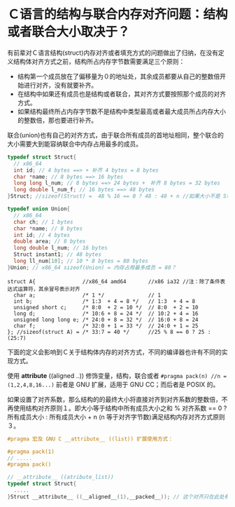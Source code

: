 # Ｃ语言的结构与联合内存对齐问题：结构或者联合大小取决于？
有前辈对Ｃ语言结构(struct)内存对齐或者填充方式的问题做出了归纳，在没有定义结构体对齐方式之前，结构所占内存字节数需要满足三个原则：

 + 结构第一个成员放在了偏移量为０的地址处，其余成员都要从自己的整数倍开始进行对齐，没有就要补齐。
 + 在结构中如果还有成员也是结构或者联合，其对齐方式要按照那个成员的对齐方式。
 + 如果结构最终所占内存字节数不是结构中类型最高或者最大成员所占内存大小的整数倍，那也要进行补齐。

联合(union)也有自己的对齐方式，由于联合所有成员的首地址相同，整个联合的大小需要大到能容纳联合中内存占用最多的成员。

```C
typedef struct Struct{
  // x86_64
  int id; // 4 bytes ==> + 补齐 4 bytes = 8 bytes
  char *name; // 8 bytes ==> 16 bytes
  long long l_num; // 8 bytes ==> 24 bytes +　补齐 8 bytes = 32 bytes
  long double l_num_f; // 16 bytes ==> 48 bytes
}Struct; //sizeof(Struct) =  48 % 16 == 0 ? 48 : 48 + n //如果大小不是 Struct 结构中最大成员大小的整数倍，那么就要补齐ｎ个字节数，直到变成 Struct 结构中类型最高成员 l_num_f 大小的倍数.
```

```C
typedef union Union{
  // x86_64
  char ch; // 1 bytes
  char *name; // 8 bytes
  int id; // 4 bytes
  double area; // 8 bytes
  long double l_num; // 16 bytes
  Struct instant1; // 48 bytes
  long ll_num[10]; // 10 * 8 bytes = 80 bytes
}Union; // x86_64 sizeof(Union) = 内存占用最多成员 = 80？
```

```
struct A{               //x86_64 amd64       //x86 ia32 //注：除了条件表达式运算符，其余冒号表示对齐
  char a;               /* 1 */              // 1
  int b;                /* 1:3  + 4 = 8 */   // 1:3  + 4 = 8
  unsigned short c;     /* 8:0  + 2 = 10 */  // 8:0  + 2 = 10 
  long d;               /* 10:6 + 8 = 24 */  // 10:2 + 4 = 16
  unsigned long long e; /* 24:0 + 8 = 32 */  // 16:0 + 8 = 24
  char f;               /* 32:0 + 1 = 33 */  // 24:0 + 1 = 25
}; //sizeof(struct A) = /* 33:7 = 40 */      //25 % 8 == 0 ? 25 : (25:7)
```

下面的定义会影响到Ｃ关于结构体内存的对齐方式，不同的编译器也许有不同的实现方式。

使用 __attribute__ ((aligned ..)) 修饰变量，结构，联合或者 `#pragma pack(n) //n = (1,2,4,8,16...)` 前者是 GNU 扩展，适用于 GNU CC；而后者是 POSIX 的。

如果设置了对齐系数，那么结构的的最终大小将直接对齐到对齐系数的整数倍，不再使用结构对齐原则１。即大小等于结构中所有成员大小之和 % 对齐系数 == 0 ? 所有成员大小 : 所有成员大小 + n (n 等于对齐字节数)满足结构内存对齐方式原则３。

```C
#pragma 宏及 GNU C __attribute__ ((list)) 扩展使用方式：

#pragma pack(1)
// .....
#pragma pack()

// __attribute__ ((atribute_list))
typedef struct Struct{
  .....
}Struct __attribute__ ((__aligned__(1),__packed__)); // 这个对齐只在此处有效
```

